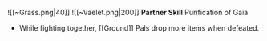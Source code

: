 
![[~Grass.png|40]]
![[~Vaelet.png|200]]
**Partner Skill**
Purification of Gaia
- While fighting together, [[Ground]] Pals drop more items when defeated.